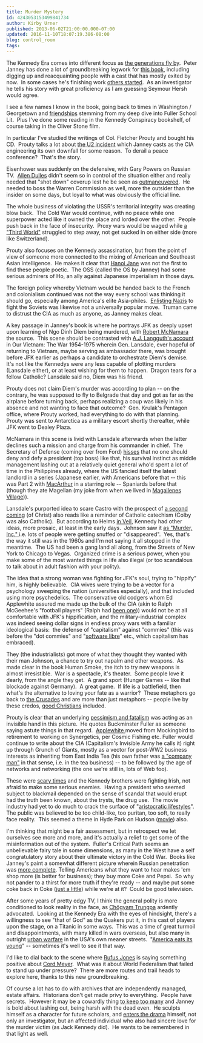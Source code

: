 ```yaml
---
title: Murder Mystery
id: 4243053153499841734
author: Kirby Urner
published: 2013-06-02T21:00:00.000-07:00
updated: 2016-11-10T18:07:19.386-08:00
blog: control_room
tags: 
---
```


[](https://www.flickr.com/photos/kirbyurner/30266806843/in/dateposted-public/)

The Kennedy Era comes into different focus as [the generations fly by](http://controlroom.blogspot.com/2006/10/american-pop-movie-review.html).  Peter Janney has done a lot of groundbreaking legwork for [this book](http://www.amazon.com/Marys-Mosaic-Conspiracy-Kennedy-ebook/dp/B007IVBH42/), including digging up and reacquainting people with a cast that has mostly exited by now.  In some cases he's finishing work [others started](http://mybizmo.blogspot.com/2010/05/cold-war-operations.html).  As an investigator he tells his story with great proficiency as I am guessing Seymour Hersh would agree.

I see a few names I know in the book, going back to times in Washington / Georgetown and [friendships](http://mybizmo.blogspot.com/2009/12/scholarly-christmas.html) stemming from my deep dive into Fuller School Lit.  Plus I've done some reading in the Kennedy Conspiracy bookshelf, of course taking in the Oliver Stone film.

In particular I've studied the writings of Col. Fletcher Prouty and bought his CD.  Prouty talks a lot about [the U2 incident](http://worldgame.blogspot.com/2009/02/u2.html) which Janney casts as the CIA engineering its own downfall for some reason.  To derail a peace conference?  That's the story.

Eisenhower was suddenly on the defensive, with Gary Powers on Russian TV.  [Allen Dulles](http://prouty.org/dulles.html) didn't seem so in control of the situation either and really needed that "shot down" coverup lest he be seen as [outmaneuvered](http://controlroom.blogspot.com/2016/10/emerging-cyberia.html).  He needed to boss the Warren Commission as well, more the outsider than the insider on some days, but loyal to what was obviously the official line.

The whole business of violating the USSR's territorial integrity was creating blow back.  The Cold War would continue, with no peace while one superpower acted like it owned the place and lorded over the other.  People push back in the face of insecurity.  Proxy wars would be waged while [a "Third World"](http://mybizmo.blogspot.com/2009/07/2nd-life-2nd-world.html) struggled to step away, not get sucked in on either side (more like Switzerland). 

Prouty also focuses on the Kennedy assassination, but from the point of view of someone more connected to the mixing of American and Southeast Asian intelligence.  He makes it clear that [Hanoi Jane](http://mybizmo.blogspot.com/2005/10/hotel-oregon.html) was not the first to find these people poetic.  The OSS (called the OS by Janney) had some serious admirers of Ho, an ally against Japanese imperialism in those days.

The foreign policy whereby Vietnam would be handed back to the French and colonialism continued was not the way every school was thinking it should go, especially among America's elite Asia-philes.  [Enlisting Nazis](http://mybizmo.blogspot.com/2009/11/into-fire-movie-review.html) to fight the Soviets was likewise not a universally popular move.  Truman came to distrust the CIA as much as anyone, as Janney makes clear.

A key passage in Janney's book is where he portrays JFK as deeply upset upon learning of Ngo Dinh Diem being murdered, with [Robert McNamara](http://controlroom.blogspot.com/2009/07/slowing-down.html) the source.  This scene should be contrasted with [A.J. Langguth's account](http://books.google.com/books?id=vQorBRYyu_gC&pg=PA245&lpg=PA245#v=onepage&q&f=false) in Our Vietnam: The War 1954-1975 wherein Gen. Lansdale, ever hopeful of returning to Vietnam, maybe serving as ambassador there, was brought before JFK earlier as perhaps a candidate to orchestrate Diem's demise.  It's not like the Kennedys were any less capable of plotting murders (Lansdale either), or at least wishing for them to happen.  Dragon tears for a fellow Catholic? Lansdale said no, Diem was his friend.

Prouty does not claim Diem's murder was according to plan -- on the contrary, he was supposed to fly to Belgrade that day and got as far as the airplane before turning back, perhaps realizing a coup was likely in his absence and not wanting to face that outcome?  Gen. Krulak's Pentagon office, where Prouty worked, had everything to do with that planning.  Prouty was sent to Antarctica as a military escort shortly thereafter, while JFK went to Dealey Plaza.

McNamara in this scene is livid with Lansdale afterwards when the latter declines such a mission and charge from his commander in chief.  The Secretary of Defense (coming over from Ford) [hisses](http://mybizmo.blogspot.com/2009/10/apocalypse-africa-movie-review.html) that no one should deny and defy a president (top boss) like that, his survival instinct as middle management lashing out at a relatively quiet general who'd spent a lot of time in the Philippines already, where the US fancied itself the latest landlord in a series (Japanese earlier, with Americans before that -- this was Part 2 with [MacArthur](http://controlroom.blogspot.com/2011/11/fire-and-ice-korean-war-movie-review.html) in a starring role -- Spaniards before that (though they ate Magellan (my joke from when we lived in [Magallenes Village](http://controlroom.blogspot.com/2007/10/more-autobio.html))). 

Lansdale's purported idea to scare Castro with the prospect of [a second coming](http://books.google.com/books?id=Lxs7w9U2-lcC&pg=PA83#v=onepage&q&f=false) (of Christ) also reads like a reminder of Catholic catechism (Colby was also Catholic).  But according to Helms [in Veil](http://4dsolutions.net/synergetica/veil.gif), Kennedy had other ideas, more prosaic, at least in the early days.  Johnson saw it [as "Murder, Inc." ](http://mybizmo.blogspot.com/2006/08/blaming-castro.html)i.e. lots of people were getting snuffed or "disappeared".  Yes, that's the way it still was in the 1960s and I'm not saying it all stopped in the meantime.  The US had been a gang land all along, from the Streets of New York to Chicago to Vegas.  Organized crime is a serious power, when you make some of the most wanted things in life also illegal (or too scandalous to talk about in adult fashion with your polity).

The idea that a strong woman was fighting for JFK's soul, trying to "hippify" him, is highly believable.  CIA wives were trying to be a vector for a psychology sweeping the nation (universities especially), and that included using more psychedelics.  The conservative old codgers whom Ed Applewhite assured me made up the bulk of the CIA (akin to Ralph McGeehee's "football players" (Ralph had [been one](http://en.wikipedia.org/wiki/Ralph_McGehee))) would not be at all comfortable with JFK's hippification, and the military-industrial complex was indeed seeing dollar signs in endless proxy wars with a familiar ideological basis:  the defense of "capitalism" against "commies" (this was before the "dot commies" and "[software libre](http://youtu.be/uFMMXRoSxnA)" etc., which capitalism has embraced).

They (the industrialists) got more of what they thought they wanted with their man Johnson, a chance to try out napalm and other weapons.  As made clear in the book Human Smoke, the itch to try new weapons is almost irresistible.  War is a spectacle, it's theater.  Some people love it dearly, from the angle they get.  A grand sport (Hunger Games -- like that blockade against Germany).  A great game.  If life is a battlefield, then what's the alternative to loving your fate as a warrior?  These metaphors go back to [the Crusades](http://en.wikipedia.org/wiki/Sovereign_Military_Order_of_Malta) and are more than just metaphors -- people live by these credos, [good Christians](http://controlroom.blogspot.com/2013/05/spring-breakers-movie-review.html) included.

Prouty is clear that an underlying [pessimism and fatalism](http://www.grunch.net/synergetics/gst2.html) was acting as an invisible hand in this picture.  He quotes Buckminster Fuller as someone saying astute things in that regard.  [Applewhite ](http://mybizmo.blogspot.com/2005/02/ayatollah-of-tetrahedron.html)moved from Mockingbird to retirement to working on Synergetics, per Cosmic Fishing etc. Fuller would continue to write about the CIA (Capitalism's Invisible Army he calls it) right up through Grunch of Giants, mostly as a vector for post-WW2 business interests as inheriting from East India Tea (his own father was [a "company man"](http://www.crwflags.com/fotw/flags/gb-eic2.html) in that sense, i.e. in the tea business) -- to be followed by the age of networks and networking (the one we're still in, lots of Web foo).

These were [scary times](http://worldgame.blogspot.com/2011/10/another-october-maneuver.html) and the Kennedy brothers were fighting Irish, not afraid to make some serious enemies.  Having a president who seemed subject to blackmail depended on the sense of scandal that would erupt had the truth been known, about the trysts, the drug use.  The movie industry had yet to do much to crack the surface of "[aristocratic lifestyles](http://controlroom.blogspot.com/2009/02/neverland-movie-review.html)".  The public was believed to be too child-like, too puritan, too soft, to really face reality.  This seemed a theme in Hyde Park on Hudson ([movie](http://controlroom.blogspot.com/2012/12/a-heady-xmas.html)) also.

I'm thinking that might be a fair assessment, but in retrospect we let ourselves see more and more, and it's actually a relief to get some of the misinformation out of the system.  Fuller's Critical Path seems an unbelievable fairy tale in some dimensions, as many in the West have a self congratulatory story about their ultimate victory in the Cold War.  Books like Janney's paint a somewhat different picture wherein Russian penetration was [more complete](http://controlroom.blogspot.com/2007/11/good-shepherd.html). Telling Americans what they want to hear makes 'em shop more (is better for business); they buy more Coke and Pepsi.  So why not pander to a thirst for more truth if they're ready -- and maybe put some coke back in Coke ([just a little](http://mybizmo.blogspot.com/2009/08/before-prohibition.html)) while we're at it?  Could be good television.

After some years of pretty edgy TV, I think the general polity is more conditioned to look reality in the face, as [Chögyam Trungpa](http://en.wikipedia.org/wiki/Ch%C3%B6gyam_Trungpa) ardently advocated.  Looking at the Kennedy Era with the eyes of hindsight, there's a willingness to see "that of God" as the Quakers put it, in this cast of players upon the stage, on a Titanic in some ways.  This was a time of great turmoil and disappointments, with many killed in wars overseas, but also many in outright [urban warfare](http://mybizmo.blogspot.com/2009/11/murder-of-fred-hampton-movie-review.html) in the USA's own meaner streets.  "[America eats its young](http://mybizmo.blogspot.com/2009/06/music-scene.html)" -- sometimes it's well to see it that way.

I'd like to dial back to the scene where [Rufus Jones](http://worldgame.blogspot.com/2013/03/from-afsc-corporation-meeting.html) is saying something positive about [Cord Meyer](https://www.flickr.com/photos/afscportland/15310633088/).  What was it about World Federalism that failed to stand up under pressure?  There are more routes and trail heads to explore here, thanks to this new groundbreaking.

Of course a lot has to do with archives that are independently managed, estate affairs.  Historians don't get made privy to everything.  People have secrets.  However it may be a cowardly thing [to keep too many](http://www.azlyrics.com/lyrics/alanparsonsproject/eyeinthesky.html) and Janney is bold about lashing out, being harsh with the dead even.  He sculpts himself as a character for future scholars, and [enters the drama](http://www.huffingtonpost.com/2012/04/19/mary-pinchot-meyer-jfk-mistress-assassinated_n_1434191.html) himself, not only an investigator, but an affected individual who also had sincere love for the murder victim (as Jack Kennedy did).  He wants to be remembered in that light as well.